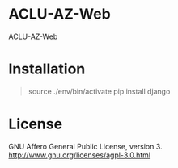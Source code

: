 ACLU-AZ-Web
===========

ACLU-AZ-Web

# Installation

> source ./env/bin/activate
> pip install django

# License

GNU Affero General Public License, version 3.
http://www.gnu.org/licenses/agpl-3.0.html
